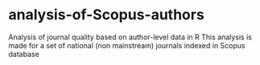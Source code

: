 # analysis-of-Scopus-authors
Analysis of journal quality based on author-level data in R
This analysis is made for a set of national (non mainstream) journals indexed in Scopus database
